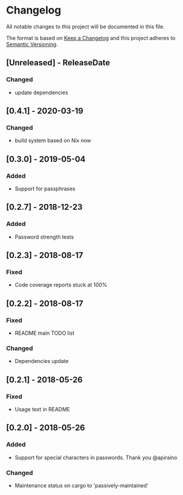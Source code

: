 # Changelog

All notable changes to this project will be documented in this file.

The format is based on [Keep a Changelog](http://keepachangelog.com/en/1.0.0/)
and this project adheres to [Semantic Versioning](http://semver.org/spec/v2.0.0.html).

## [Unreleased] - ReleaseDate

### Changed

- update dependencies

## [0.4.1] - 2020-03-19

### Changed

- build system based on Nix now

## [0.3.0] - 2019-05-04

### Added

- Support for passphrases

## [0.2.7] - 2018-12-23

### Added

- Password strength tests

## [0.2.3] - 2018-08-17

### Fixed

- Code coverage reports stuck at 100%

## [0.2.2] - 2018-08-17

### Fixed

- README main TODO list

### Changed

- Dependencies update

## [0.2.1] - 2018-05-26

### Fixed

- Usage text in README

## [0.2.0] - 2018-05-26

### Added

- Support for special characters in passwords. Thank you @apiraino

### Changed

- Maintenance status on cargo to 'passively-maintained'
